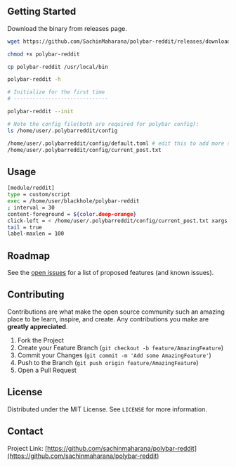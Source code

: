 ## Getting Started

Download the binary from releases page.

```bash
wget https://github.com/SachinMaharana/polybar-reddit/releases/download/0.1.0/polybar-reddit

chmod +x polybar-reddit

cp polybar-reddit /usr/local/bin

polybar-reddit -h

# Initialize for the first time
# ------------------------------

polybar-reddit --init

# Note the config file(both are required for polybar config):
ls /home/user/.polybarreddit/config

/home/user/.polybarreddit/config/default.toml # edit this to add more subreddits of your choice
/home/user/.polybarreddit/config/current_post.txt
```

## Usage

```bash
[module/reddit]
type = custom/script
exec = /home/user/blackhole/polybar-reddit
; interval = 30
content-foreground = ${color.deep-orange}
click-left = < /home/user/.polybarreddit/config/current_post.txt xargs -I % xdg-open %
tail = true
label-maxlen = 100
```

## Roadmap

See the [open issues](https://github.com/sachinmaharana/polybar-reddit/issues) for a list of proposed features (and known issues).

<!-- CONTRIBUTING -->

## Contributing

Contributions are what make the open source community such an amazing place to be learn, inspire, and create. Any contributions you make are **greatly appreciated**.

1. Fork the Project
2. Create your Feature Branch (`git checkout -b feature/AmazingFeature`)
3. Commit your Changes (`git commit -m 'Add some AmazingFeature'`)
4. Push to the Branch (`git push origin feature/AmazingFeature`)
5. Open a Pull Request

<!-- LICENSE -->

## License

Distributed under the MIT License. See `LICENSE` for more information.

<!-- CONTACT -->

## Contact

Project Link: [https://github.com/sachinmaharana/polybar-reddit](https://github.com/sachinmaharana/polybar-reddit)

```

```
